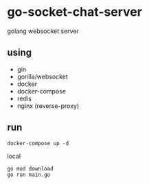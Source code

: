 # go-socket-chat-server

golang websocket server

## using
* gin
* gorilla/websocket
* docker
* docker-compose
* redis
* nginx (reverse-proxy)

## run
```
docker-compose up -d
```
local
```
go mod download
go run main.go
```